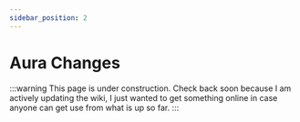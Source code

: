 ```yaml
---
sidebar_position: 2
---
```


# Aura Changes

:::warning
This page is under construction. Check back soon because I am actively updating the wiki, I just wanted to get something online in case anyone can get use from what is up so far.
:::
